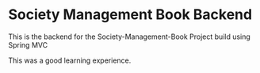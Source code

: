# Society Management Book Backend

This is the backend for the Society-Management-Book Project build using Spring MVC

This was a good learning experience.
